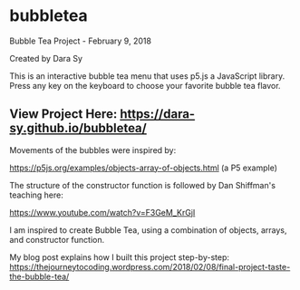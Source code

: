 # bubbletea


Bubble Tea Project - February 9, 2018

Created by Dara Sy

This is an interactive bubble tea menu that uses p5.js a JavaScript library. 
Press any key on the keyboard to choose your favorite bubble tea flavor.

## View Project Here: https://dara-sy.github.io/bubbletea/

Movements of the bubbles were inspired by: 

https://p5js.org/examples/objects-array-of-objects.html (a P5 example)


The structure of the constructor function is followed by Dan Shiffman's teaching here: 

https://www.youtube.com/watch?v=F3GeM_KrGjI 


I am inspired to create Bubble Tea, using a combination of objects, arrays, and constructor function. 


My blog post explains how I built this project step-by-step: 
https://thejourneytocoding.wordpress.com/2018/02/08/final-project-taste-the-bubble-tea/ 


